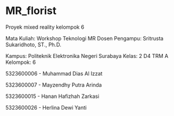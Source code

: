 # MR_florist
Proyek mixed reality kelompok 6

Mata Kuliah: Workshop Teknologi MR
Dosen Pengampu: Sritrusta Sukaridhoto, ST., Ph.D.

Kampus: Politeknik Elektronika Negeri Surabaya
Kelas: 2 D4 TRM A
Kelompok: 6


5323600006 - Muhammad Dias Al Izzat

5323600007 - Mayzendhy Putra Arinda

5323600015 - Hanan Hafizhah Zarkasi

5323600026 - Herlina Dewi Yanti

